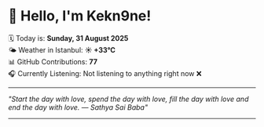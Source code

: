 # 👋 Hello, I'm Kekn9ne!

🗓️ Today is: **Sunday, 31 August 2025**  
🌤️ Weather in Istanbul: **☀️   +33°C**  
📊 GitHub Contributions: **77**  
🎧 Currently Listening: Not listening to anything right now ❌

---

_"Start the day with love, spend the day with love, fill the day with love and end the day with love. — *Sathya Sai Baba*"_

---
